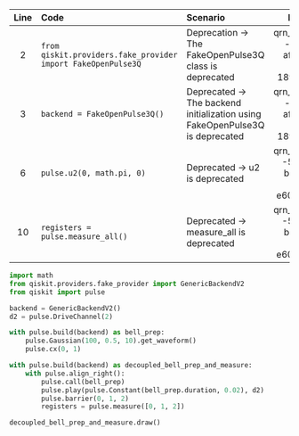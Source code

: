 | Line | Code | Scenario | Reference | Artifact | Refactoring |   
| :--: | :--- | :------- | :-------: | :------- | :---------- | 
| 2 | `from qiskit.providers.fake_provider import FakeOpenPulse3Q` | Deprecation -> The FakeOpenPulse3Q class is deprecated | qrn_notax_ddbb--aa6cda1f-af91-4940-8d4c-1897f9a56701 | qiskit.providers.fake_provider | `from qiskit.providers.fake_provider import GenericBackendV2` |
| 3 | `backend = FakeOpenPulse3Q()` | Deprecated -> The backend initialization using FakeOpenPulse3Q is deprecated | qrn_notax_ddbb--aa6cda1f-af91-4940-8d4c-1897f9a56701 | FakeOpenPulse3Q | `backend = GenericBackendV2()` | 
| 6 | `pulse.u2(0, math.pi, 0)` | Deprecated -> u2 is deprecated | qrn_notax_ddbb--51d2433e-bdaf-4b3e-8782-e604a1676902 | pulse | `pulse.Gaussian(100, 0.5, 10).get_waveform()` |
| 10 | `registers = pulse.measure_all()` | Deprecated -> measure_all is deprecated | qrn_notax_ddbb--51d2433e-bdaf-4b3e-8782-e604a1676902 | pulse | `registers = pulse.measure([0, 1, 2])` |

```python
import math
from qiskit.providers.fake_provider import GenericBackendV2
from qiskit import pulse

backend = GenericBackendV2()
d2 = pulse.DriveChannel(2)

with pulse.build(backend) as bell_prep:
    pulse.Gaussian(100, 0.5, 10).get_waveform()
    pulse.cx(0, 1)

with pulse.build(backend) as decoupled_bell_prep_and_measure:
    with pulse.align_right():
        pulse.call(bell_prep)
        pulse.play(pulse.Constant(bell_prep.duration, 0.02), d2)
        pulse.barrier(0, 1, 2)
        registers = pulse.measure([0, 1, 2])

decoupled_bell_prep_and_measure.draw()
```